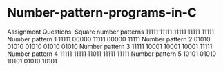 # Number-pattern-programs-in-C
Assignment Questions:
Square number patterns
11111
11111
11111
11111
11111
Number pattern 1
11111
00000
11111
00000
11111
Number pattern 2
01010
01010
01010
01010
01010
Number pattern 3
11111
10001
10001
10001
11111
Number pattern 4
11111
11111
11011
11111
11111
Number pattern 5
10101
01010
10101
01010
10101
